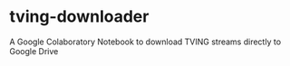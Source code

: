 # tving-downloader
A Google Colaboratory Notebook to download TVING streams directly to Google Drive
